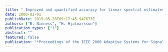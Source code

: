 ```yaml
---
title: " Improved and quantified accuracy for linear spectral estimates"
date: 2000-01-01
publishDate: 2019-05-28T09:17:45.947673Z
authors: ["B. Ninness", "H. Hjalmarsson"]
publication_types: ["1"]
abstract: ""
featured: false
publication: "*Proceedings of the IEEE 2000 Adaptive Systems for Signal Processing, Communications, and Control Symposium*"
---
```


